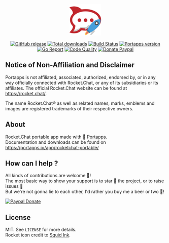 <p align="center"><a href="https://portapps.io/app/rocketchat-portable/" target="_blank"><img width="100" src="https://github.com/portapps/rocketchat-portable/blob/master/res/papp.png"></a></p>

<p align="center">
  <a href="https://portapps.io/app/rocketchat-portable/#download"><img src="https://img.shields.io/github/release/portapps/rocketchat-portable.svg?style=flat-square" alt="GitHub release"></a>
  <a href="https://portapps.io/app/rocketchat-portable/#download"><img src="https://img.shields.io/github/downloads/portapps/rocketchat-portable/total.svg?style=flat-square" alt="Total downloads"></a>
  <a href="https://travis-ci.com/portapps/rocketchat-portable"><img src="https://img.shields.io/travis/com/portapps/rocketchat-portable/master.svg?style=flat-square" alt="Build Status"></a>
  <a href="https://github.com/portapps/portapps"><img src="https://img.shields.io/badge/portapps-1.23.0-479fdb.svg?style=flat-square" alt="Portapps version"></a>
  <a href="https://goreportcard.com/report/github.com/portapps/rocketchat-portable"><img src="https://goreportcard.com/badge/github.com/portapps/rocketchat-portable?style=flat-square" alt="Go Report"></a>
  <a href="https://www.codacy.com/app/portapps/rocketchat-portable"><img src="https://img.shields.io/codacy/grade/8fa6391e00fc4a7e9eb1b1108d5655a2.svg?style=flat-square" alt="Code Quality"></a>
  <a href="https://www.paypal.com/cgi-bin/webscr?cmd=_s-xclick&hosted_button_id=WQD7AQGPDEPSG"><img src="https://img.shields.io/badge/donate-paypal-7057ff.svg?style=flat-square" alt="Donate Paypal"></a>
</p>

## Notice of Non-Affiliation and Disclaimer

Portapps is not affiliated, associated, authorized, endorsed by, or in any way officially connected with Rocket.Chat, or any of its subsidiaries or its affiliates. The official Rocket.Chat website can be found at https://rocket.chat/.

The name Rocket.Chat® as well as related names, marks, emblems and images are registered trademarks of their respective owners.

## About

Rocket.Chat portable app made with 🚀 [Portapps](https://portapps.io).<br />
Documentation and downloads can be found on https://portapps.io/app/rocketchat-portable/

## How can I help ?

All kinds of contributions are welcome :raised_hands:!<br />
The most basic way to show your support is to star :star2: the project, or to raise issues :speech_balloon:<br />
But we're not gonna lie to each other, I'd rather you buy me a beer or two :beers:!

[![Paypal Donate](https://portapps.io/img/paypal-donate.png)](https://www.paypal.com/cgi-bin/webscr?cmd=_s-xclick&hosted_button_id=WQD7AQGPDEPSG)

## License

MIT. See `LICENSE` for more details.<br />
Rocket icon credit to [Squid Ink](http://thesquid.ink).

